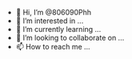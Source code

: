 - 👋 Hi, I’m @806090Phh
- 👀 I’m interested in ...
- 🌱 I’m currently learning ...
- 💞️ I’m looking to collaborate on ...
- 📫 How to reach me ...

<!---
806090Phh/806090Phh is a ✨ special ✨ repository because its `README.md` (this file) appears on your GitHub profile.
You can click the Preview link to take a look at your changes.
--->
